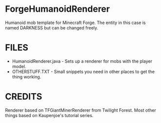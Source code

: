 # ForgeHumanoidRenderer
Humanoid mob template for Minecraft Forge. The entity in this case is named DARKNESS but can be changed freely. 

# FILES

- HumanoidRenderer.java - Sets up a renderer for mobs with the player model.
- OTHERSTUFF.TXT - Small snippets you need in other places to get the thing working.

# CREDITS

Renderer based on TFGiantMinerRenderer from Twilight Forest. Most other things based on Kaupenjoe's tutorial series.

